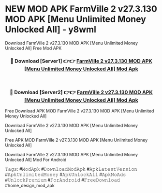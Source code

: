 # NEW MOD APK FarmVille 2 v27.3.130 MOD APK [Menu Unlimited Money Unlocked All] - y8wml
Download FarmVille 2 v27.3.130 MOD APK [Menu Unlimited Money Unlocked All] Free Mod APK

<div align="center">
<h3>🔴 Download [Server1] 👉👉 <a href="https://apk-comot.site?title=FarmVille_2_v27.3.130_MOD_APK_[Menu_Unlimited_Money_Unlocked_All]">FarmVille 2 v27.3.130 MOD APK [Menu Unlimited Money Unlocked All] Mod Apk</a></h3><br>

<h3>🔴 Download [Server2] 👉👉 <a href="https://apk-comot.site?title=FarmVille_2_v27.3.130_MOD_APK_[Menu_Unlimited_Money_Unlocked_All]">FarmVille 2 v27.3.130 MOD APK [Menu Unlimited Money Unlocked All] Mod Apk</a></h3>
</div>


Free Download APK MOD FarmVille 2 v27.3.130 MOD APK [Menu Unlimited Money Unlocked All]

Download FarmVille 2 v27.3.130 MOD APK [Menu Unlimited Money Unlocked All] 

Free APK MOD FarmVille 2 v27.3.130 MOD APK [Menu Unlimited Money Unlocked All] 

Download FarmVille 2 v27.3.130 MOD APK [Menu Unlimited Money Unlocked All] Mod For Android

𝚃𝚊𝚐𝚜: #𝙼𝚘𝚍𝙰𝚙𝚔 #𝙳𝚘𝚠𝚗𝚕𝚘𝚊𝚍𝙼𝚘𝚍𝙰𝚙𝚔 #𝙰𝚙𝚔𝙻𝚊𝚝𝚎𝚜𝚝𝚅𝚎𝚛𝚜𝚒𝚘𝚗 #𝙰𝚙𝚔𝚄𝚗𝚕𝚒𝚖𝚒𝚝𝚎𝚍𝙼𝚘𝚗𝚎𝚢 #𝙰𝚙𝚔𝚄𝚗𝚕𝚘𝚌𝚔𝙰𝚕𝚕 #𝙰𝚙𝚔𝙽𝚘𝙰𝚍𝚜 #𝚄𝚗𝚕𝚘𝚌𝚔𝙿𝚛𝚎𝚖𝚒𝚞𝚖 #𝙵𝚘𝚛𝙰𝚗𝚍𝚛𝚘𝚒𝚍 #𝙵𝚛𝚎𝚎𝙳𝚘𝚠𝚗𝚕𝚘𝚊𝚍 #home_design_mod_apk